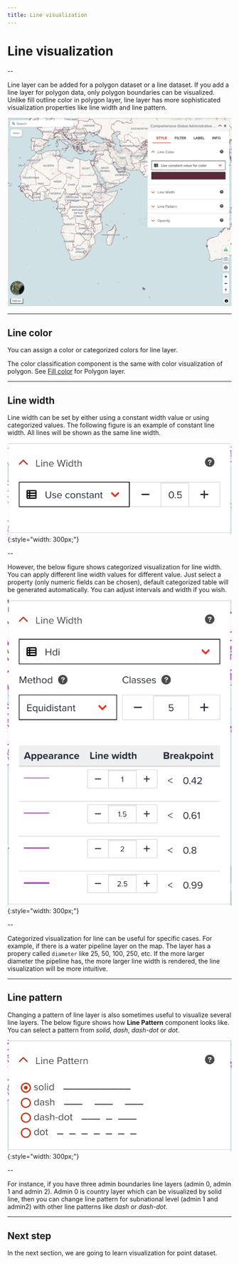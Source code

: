 ```yaml
---
title: Line visualization
---
```


# Line visualization

--

Line layer can be added for a polygon dataset or a line dataset. If you add a line layer for polygon data, only polygon boundaries can be visualized. Unlike fill outline color in polygon layer, line layer has more sophisticated visualization properties like line width and line pattern.

![Styling for vector line layer](../assets/visualization/visualize_vector_line.png)

<!-- .element style="height: 400px" -->

---

## Line color

You can assign a color or categorized colors for line layer. 

The color classification component is the same with color visualization of polygon. <hidden>See [Fill color](./visualize_vector_polygon.md#fill-color) for Polygon layer</hidden>.

---

## Line width

Line width can be set by either using a constant width value or using categorized values. The following figure is an example of constant line width. All lines will be shown as the same line width.

![Set constant value for line width](../assets/visualization/visualize_vector_line_width_1.png){:style="width: 300px;"}

<!-- .element style="height: 200px" -->

--

However, the below figure shows categorized visualization for line width. You can apply different line width values for different value. Just select a property (only numeric fields can be chosen), default categorized table will be generated automatically. You can adjust intervals and width if you wish.

![Set catagorized values for line width](../assets/visualization/visualize_vector_line_width_2.png){:style="width: 300px;"}

<!-- .element style="height: 300px" -->

--

Categorized visualization for line can be useful for specific cases. For example, if there is a water pipeline layer on the map. The layer has a propery called `diameter` like 25, 50, 100, 250, etc. If the more larger diameter the pipeline has, the more larger line width is rendered, the line visualization will be more intuitive.

---

## Line pattern

Changing a pattern of line layer is also sometimes useful to visualize several line layers. The below figure shows how **Line Pattern** component looks like. You can select a pattern from _solid_, _dash_, _dash-dot_ or _dot_.

![Change line pattern for a vector line layer](../assets/visualization/visualize_vector_line_pattern_1.png){:style="width: 300px;"}

<!-- .element style="height: 200px" -->

--

For instance, if you have three admin boundaries line layers (admin 0, admin 1 and admin 2). Admin 0 is country layer which can be visualized by solid line, then you can change line pattern for subnational level (admin 1 and admin2) with other line patterns like _dash_ or _dash-dot_.

---

## Next step

In the next section, we are going to learn visualization for point dataset.
